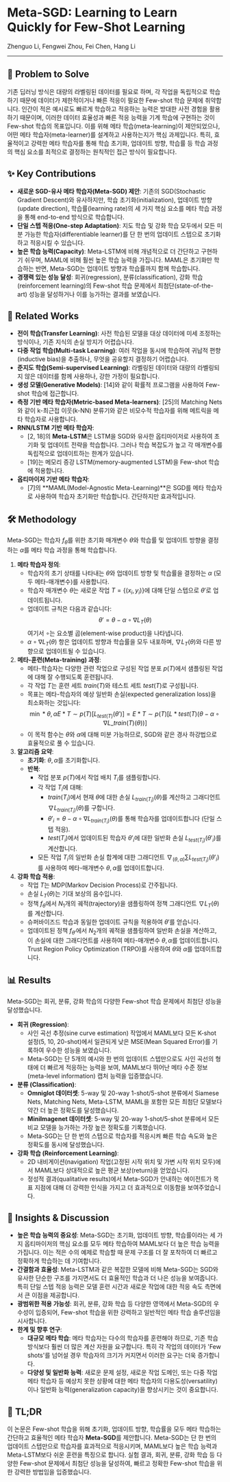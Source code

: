 # Meta-SGD: Learning to Learn Quickly for Few-Shot Learning

Zhenguo Li, Fengwei Zhou, Fei Chen, Hang Li

---

## 🧩 Problem to Solve

기존 딥러닝 방식은 대량의 라벨링된 데이터를 필요로 하며, 각 작업을 독립적으로 학습하기 때문에 데이터가 제한적이거나 빠른 적응이 필요한 Few-shot 학습 문제에 취약합니다. 인간이 적은 예시로도 빠르게 학습하고 적응하는 능력은 방대한 사전 경험을 활용하기 때문이며, 이러한 데이터 효율성과 빠른 적응 능력을 기계 학습에 구현하는 것이 Few-shot 학습의 목표입니다. 이를 위해 메타 학습(meta-learning)이 제안되었으나, 어떤 메타 학습자(meta-learner)를 설계하고 사용하는지가 핵심 과제입니다. 특히, 효율적이고 강력한 메타 학습자를 통해 학습 초기화, 업데이트 방향, 학습률 등 학습 과정의 핵심 요소를 최적으로 결정하는 원칙적인 접근 방식이 필요합니다.

## ✨ Key Contributions

- **새로운 SGD-유사 메타 학습자(Meta-SGD) 제안**: 기존의 SGD(Stochastic Gradient Descent)와 유사하지만, 학습 초기화(initialization), 업데이트 방향(update direction), 학습률(learning rate)의 세 가지 핵심 요소를 메타 학습 과정을 통해 end-to-end 방식으로 학습합니다.
- **단일 스텝 적응(One-step Adaptation)**: 지도 학습 및 강화 학습 모두에서 모든 미분 가능한 학습자(differentiable learner)를 단 한 번의 업데이트 스텝으로 초기화하고 적응시킬 수 있습니다.
- **높은 학습 능력(Capacity)**: Meta-LSTM에 비해 개념적으로 더 간단하고 구현하기 쉬우며, MAML에 비해 훨씬 높은 학습 능력을 가집니다. MAML은 초기화만 학습하는 반면, Meta-SGD는 업데이트 방향과 학습률까지 함께 학습합니다.
- **경쟁력 있는 성능 달성**: 회귀(regression), 분류(classification), 강화 학습(reinforcement learning)의 Few-shot 학습 문제에서 최첨단(state-of-the-art) 성능을 달성하거나 이를 능가하는 결과를 보였습니다.

## 📎 Related Works

- **전이 학습(Transfer Learning)**: 사전 학습된 모델을 대상 데이터에 미세 조정하는 방식이나, 기존 지식의 손실 방지가 어렵습니다.
- **다중 작업 학습(Multi-task Learning)**: 여러 작업을 동시에 학습하여 귀납적 편향(inductive bias)을 추출하나, 무엇을 공유할지 결정하기 어렵습니다.
- **준지도 학습(Semi-supervised Learning)**: 라벨링된 데이터와 대량의 라벨링되지 않은 데이터를 함께 사용하나, 강한 가정이 필요합니다.
- **생성 모델(Generative Models)**: [14]와 같이 확률적 프로그램을 사용하여 Few-shot 학습에 접근합니다.
- **측정 기반 메타 학습자(Metric-based Meta-learners)**: [25]의 Matching Nets와 같이 k-최근접 이웃(k-NN) 분류기와 같은 비모수적 학습자를 위해 메트릭을 메타 학습자로 사용합니다.
- **RNN/LSTM 기반 메타 학습자**:
  - [2, 18]의 **Meta-LSTM**은 LSTM을 SGD와 유사한 옵티마이저로 사용하여 초기화 및 업데이트 전략을 학습합니다. 그러나 학습 복잡도가 높고 각 매개변수를 독립적으로 업데이트하는 한계가 있습니다.
  - [19]는 메모리 증강 LSTM(memory-augmented LSTM)을 Few-shot 학습에 적용합니다.
- **옵티마이저 기반 메타 학습자**:
  - [7]의 **MAML(Model-Agnostic Meta-Learning)**은 SGD를 메타 학습자로 사용하여 학습자 초기화만 학습합니다. 간단하지만 효과적입니다.

## 🛠️ Methodology

Meta-SGD는 학습자 $f_\theta$를 위한 초기화 매개변수 $\theta$와 학습률 및 업데이트 방향을 결정하는 $\alpha$를 메타 학습 과정을 통해 학습합니다.

1. **메타 학습자 정의**:
   - 학습자의 초기 상태를 나타내는 $\theta$와 업데이트 방향 및 학습률을 결정하는 $\alpha$ (모두 메타-매개변수)를 사용합니다.
   - 학습자 매개변수 $\theta$는 새로운 작업 $T = \{(x_i, y_i)\}$에 대해 단일 스텝으로 $\theta'$로 업데이트됩니다.
   - 업데이트 규칙은 다음과 같습니다:
     $$ \theta' = \theta - \alpha \circ \nabla L_T(\theta) $$
        여기서 $\circ$는 요소별 곱(element-wise product)을 나타냅니다.
   - $\alpha \circ \nabla L_T(\theta)$ 항은 업데이트 방향과 학습률을 모두 내포하며, $\nabla L_T(\theta)$와 다른 방향으로 업데이트될 수 있습니다.
2. **메타-훈련(Meta-training) 과정**:
   - 메타-학습자는 다양한 관련 작업으로 구성된 작업 분포 $p(T)$에서 샘플링된 작업에 대해 잘 수행되도록 훈련됩니다.
   - 각 작업 $T$는 훈련 세트 $train(T)$와 테스트 세트 $test(T)$로 구성됩니다.
   - 목표는 메타-학습자의 예상 일반화 손실(expected generalization loss)을 최소화하는 것입니다:
     $$ \min*{\theta, \alpha} E*{T \sim p(T)} [L_{test(T)}(\theta')] = E*{T \sim p(T)} [L*{test(T)}(\theta - \alpha \circ \nabla L\_{train(T)}(\theta))] $$
   - 이 목적 함수는 $\theta$와 $\alpha$에 대해 미분 가능하므로, SGD와 같은 경사 하강법으로 효율적으로 풀 수 있습니다.
3. **알고리즘 요약**:
   - **초기화**: $\theta, \alpha$를 초기화합니다.
   - **반복**:
     - 작업 분포 $p(T)$에서 작업 배치 $T_i$를 샘플링합니다.
     - 각 작업 $T_i$에 대해:
       - $train(T_i)$에서 현재 $\theta$에 대한 손실 $L_{train(T_i)}(\theta)$를 계산하고 그래디언트 $\nabla L_{train(T_i)}(\theta)$를 구합니다.
       - $\theta'_i = \theta - \alpha \circ \nabla L_{train(T_i)}(\theta)$를 통해 학습자를 업데이트합니다 (단일 스텝 적응).
       - $test(T_i)$에서 업데이트된 학습자 $\theta'_i$에 대한 일반화 손실 $L_{test(T_i)}(\theta'_i)$를 계산합니다.
     - 모든 작업 $T_i$의 일반화 손실 합계에 대한 그래디언트 $\nabla_{(\theta,\alpha)} \sum L_{test(T_i)}(\theta'_i)$를 사용하여 메타-매개변수 $\theta, \alpha$를 업데이트합니다.
4. **강화 학습 적용**:
   - 작업 $T$는 MDP(Markov Decision Process)로 간주됩니다.
   - 손실 $L_T(\theta)$는 기대 보상의 음수입니다.
   - 정책 $f_\theta$에서 $N_1$개의 궤적(trajectory)을 샘플링하여 정책 그래디언트 $\nabla L_T(\theta)$를 계산합니다.
   - 슈퍼바이즈드 학습과 동일한 업데이트 규칙을 적용하여 $\theta'$를 얻습니다.
   - 업데이트된 정책 $f_{\theta'}$에서 $N_2$개의 궤적을 샘플링하여 일반화 손실을 계산하고, 이 손실에 대한 그래디언트를 사용하여 메타-매개변수 $\theta, \alpha$를 업데이트합니다. Trust Region Policy Optimization (TRPO)를 사용하여 $\theta$와 $\alpha$를 업데이트합니다.

## 📊 Results

Meta-SGD는 회귀, 분류, 강화 학습의 다양한 Few-shot 학습 문제에서 최첨단 성능을 달성했습니다.

- **회귀 (Regression)**:
  - 사인 곡선 추정(sine curve estimation) 작업에서 MAML보다 모든 K-shot 설정(5, 10, 20-shot)에서 일관되게 낮은 MSE(Mean Squared Error)를 기록하여 우수한 성능을 보였습니다.
  - Meta-SGD는 단 5개의 예시와 한 번의 업데이트 스텝만으로도 사인 곡선의 형태에 더 빠르게 적응하는 능력을 보여, MAML보다 뛰어난 메타 수준 정보(meta-level information) 캡처 능력을 입증했습니다.
- **분류 (Classification)**:
  - **Omniglot 데이터셋**: 5-way 및 20-way 1-shot/5-shot 분류에서 Siamese Nets, Matching Nets, Meta-LSTM, MAML을 포함한 모든 최첨단 모델보다 약간 더 높은 정확도를 달성했습니다.
  - **MiniImagenet 데이터셋**: 5-way 및 20-way 1-shot/5-shot 분류에서 모든 비교 모델을 능가하는 가장 높은 정확도를 기록했습니다.
  - Meta-SGD는 단 한 번의 스텝으로 학습자를 적응시켜 빠른 학습 속도와 높은 정확도를 동시에 달성했습니다.
- **강화 학습 (Reinforcement Learning)**:
  - 2D 내비게이션(navigation) 작업(고정된 시작 위치 및 가변 시작 위치 모두)에서 MAML보다 상대적으로 높은 평균 보상(return)을 얻었습니다.
  - 정성적 결과(qualitative results)에서 Meta-SGD가 안내하는 에이전트가 목표 지점에 대해 더 강력한 인식을 가지고 더 효과적으로 이동함을 보여주었습니다.

## 🧠 Insights & Discussion

- **높은 학습 능력의 중요성**: Meta-SGD는 초기화, 업데이트 방향, 학습률이라는 세 가지 옵티마이저의 핵심 요소를 모두 메타 학습하여 MAML보다 더 높은 학습 능력을 가집니다. 이는 적은 수의 예제로 학습할 때 문제 구조를 더 잘 포착하여 더 빠르고 정확하게 학습하는 데 기여합니다.
- **간결함과 효율성**: Meta-LSTM과 같은 복잡한 모델에 비해 Meta-SGD는 SGD와 유사한 단순한 구조를 가지면서도 더 효율적인 학습과 더 나은 성능을 보여줍니다. 특히 단일 스텝 적응 능력은 모델 훈련 시간과 새로운 작업에 대한 적응 속도 측면에서 큰 이점을 제공합니다.
- **광범위한 적용 가능성**: 회귀, 분류, 강화 학습 등 다양한 영역에서 Meta-SGD의 우수성이 입증되어, Few-shot 학습을 위한 강력하고 일반적인 메타 학습 솔루션임을 시사합니다.
- **한계 및 향후 연구**:
  - **대규모 메타 학습**: 메타 학습자는 다수의 학습자를 훈련해야 하므로, 기존 학습 방식보다 훨씬 더 많은 계산 자원을 요구합니다. 특히 각 작업의 데이터가 'Few shots'를 넘어설 경우 학습자의 크기가 커지면서 이러한 요구는 더욱 증가합니다.
  - **다양성 및 일반화 능력**: 새로운 문제 설정, 새로운 작업 도메인, 또는 다중 작업 메타 학습자 등 예상치 못한 상황에 대한 메타 학습자의 다용도성(versatility)이나 일반화 능력(generalization capacity)을 향상시키는 것이 중요합니다.

## 📌 TL;DR

이 논문은 Few-shot 학습을 위해 초기화, 업데이트 방향, 학습률을 모두 메타 학습하는 간단하고 효율적인 메타 학습자 **Meta-SGD**를 제안합니다. Meta-SGD는 단 한 번의 업데이트 스텝만으로 학습자를 효과적으로 적응시키며, MAML보다 높은 학습 능력과 Meta-LSTM보다 쉬운 훈련을 특징으로 합니다. 실험 결과, 회귀, 분류, 강화 학습 등 다양한 Few-shot 문제에서 최첨단 성능을 달성하여, 빠르고 정확한 Few-shot 학습을 위한 강력한 방법임을 입증했습니다.
